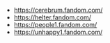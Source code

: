* https://cerebrum.fandom.com/
* https://helter.fandom.com/
* https://people1.fandom.com/
* https://unhappy1.fandom.com/